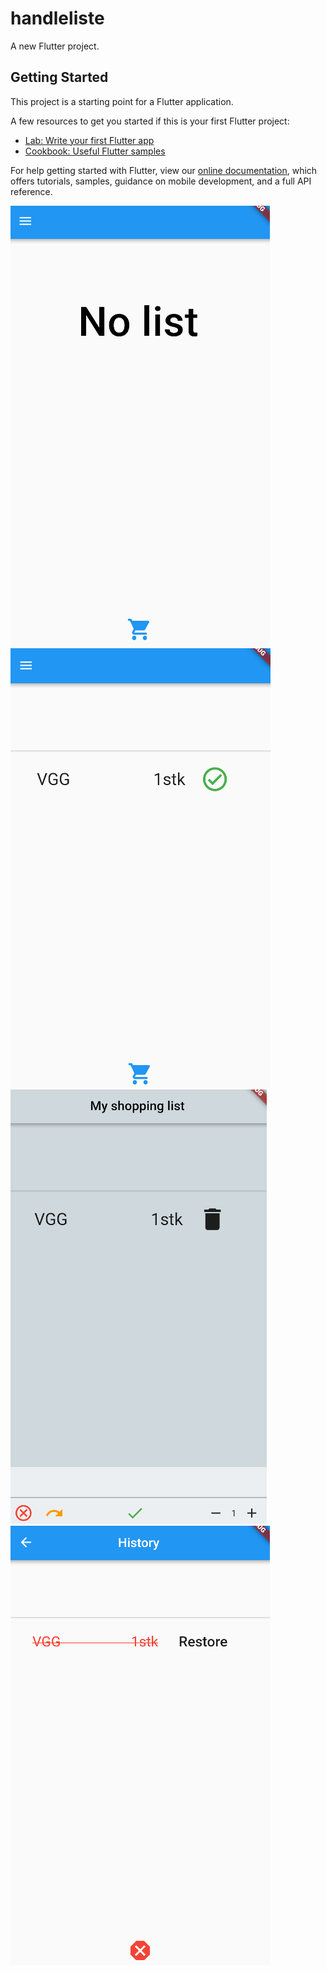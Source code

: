 # handleliste

A new Flutter project.

## Getting Started

This project is a starting point for a Flutter application.

A few resources to get you started if this is your first Flutter project:

- [Lab: Write your first Flutter app](https://flutter.dev/docs/get-started/codelab)
- [Cookbook: Useful Flutter samples](https://flutter.dev/docs/cookbook)

For help getting started with Flutter, view our
[online documentation](https://flutter.dev/docs), which offers tutorials,
samples, guidance on mobile development, and a full API reference.

![](https://github.com/Mataiaz/handleliste/blob/main/pics/ss.png)
![](https://github.com/Mataiaz/handleliste/blob/main/pics/sssssssss.png)
![](https://github.com/Mataiaz/handleliste/blob/main/pics/sssssss.png)
![](https://github.com/Mataiaz/handleliste/blob/main/pics/sssssssssss.png)
